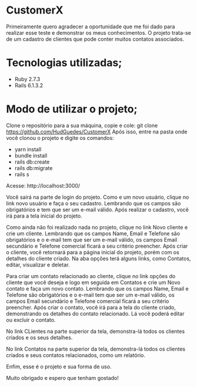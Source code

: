 # CustomerX

Primeiramente quero agradecer a oportunidade que me foi dado para realizar esse teste e demonstrar os meus conhecimentos.
O projeto trata-se de um cadastro de clientes que pode conter muitos contatos associados.

# Tecnologias utilizadas;

- Ruby 2.7.3
- Rails 6.1.3.2

# Modo de utilizar o projeto;

Clone o repositório para a sua máquina, copie e cole: git clone https://github.com/HudGuedes/CustomerX
Após isso, entre na pasta onde você clonou o projeto e digite os comandos:

- yarn install
- bundle install
- rails db:create
- rails db:migrate
- rails s

Acesse: http://localhost:3000/

Você sairá na parte de login do projeto. Como e um novo usuário, clique no link novo usuário e faça o seu cadastro. Lembrando que os campos são obrigatórios e tem que ser um e-mail válido. Após realizar o cadastro, você irá para a tela inicial do projeto.

Como ainda não foi realizado nada no projeto, clique no link Novo cliente e crie um cliente. Lembrando que os campos Name, Email e Telefone são obrigatórios e o e-mail tem que ser um e-mail válido, os campos Email secundário e Telefone comercial ficará a seu critério preencher. Após criar o cliente, você retornará para a página inicial do projeto, porém com os detalhes do cliente criado. Na aba opções terá alguns links, como Contatos, editar, visualizar e deletar. 

Para criar um contato relacionado ao cliente, clique no link opções do cliente que você deseja e logo em seguida em Contatos e crie um Novo contato e faça um novo contato. Lembrando que os campos Name, Email e Telefone são obrigatórios e o e-mail tem que ser um e-mail válido, os campos Email secundário e Telefone comercial ficará a seu critério preencher. Após criar o contato, você irá para a tela do cliente criado, demonstrando os detalhes do contato relacionado. Lá você poderá editar ou excluir o contato.

No link CLientes na parte superior da tela, demonstra-lá todos os clientes criados e os seus detalhes.

No link Contatos na parte superior da tela, demonstra-lá todos os clientes criados e seus contatos relacionados, como um relatório.

Enfim, esse é o projeto e sua forma de uso.

Muito obrigado e espero que tenham gostado!